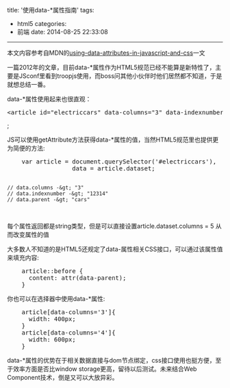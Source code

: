 title: '使用data-*属性指南'
tags:
  - html5
categories:
  - 前端
date: 2014-08-25 22:33:08
---

本文内容参考自MDN的[using-data-attributes-in-javascript-and-css](https://hacks.mozilla.org/2012/10/using-data-attributes-in-javascript-and-css/)一文
<div>

一篇2012年的文章，目前data-*属性作为HTML5规范已经不能算是新特性了，主要是JSconf里看到troopjs使用，而boss问其他小伙伴时他们居然都不知道，于是就想总结一番。

data-*属性使用起来也很直观：
<pre>&lt;article id="electriccars" data-columns="3" data-indexnumber="12314" data-parent="cars"&gt;...&lt;/article&gt;</pre>
;

JS可以使用getAttribute方法获得data-*属性的值，当然HTML5规范里也提供更为简便的方法:
<div>
<pre>    var article = document.querySelector('#electriccars'),
                  data = article.dataset;

    // data.columns -&gt; "3"
    // data.indexnumber -&gt; "12314"
    // data.parent -&gt; "cars"
</pre>
</div>
每个属性返回都是string类型，但是可以直接设置article.dataset.columns = 5 从而改变属性的值

大多数人不知道的是HTML5还规定了data-属性相关CSS接口，可以通过该属性值来填充内容:
<div>
<pre>    article::before {
      content: attr(data-parent);
    }
</pre>
</div>
你也可以在选择器中使用data-*属性:</em>
<div>
<pre>    article[data-columns='3']{
      width: 400px;
    }
    article[data-columns='4']{
      width: 600px;
    }
</pre>
</div>
data-*属性的优势在于相关数据直接与dom节点绑定，css接口使用也挺方便，至于效率方面是否比window storage更高，留待以后测试。未来结合Web Component技术，倒是又可以大放异彩。

</div>
